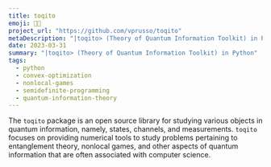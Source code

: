 ```yaml
---
title: toqito
emoji: 🐍🔬
project_url: "https://github.com/vprusso/toqito"
metaDescription: "|toqito> (Theory of Quantum Information Toolkit) in Python"
date: 2023-03-31
summary: "|toqito> (Theory of Quantum Information Toolkit) in Python"
tags:
  - python
  - convex-optimization
  - nonlocal-games
  - semidefinite-programming
  - quantum-information-theory
---
```


The `toqito` package is an open source library for studying various objects in quantum information, namely, states, channels, and measurements. `toqito` focuses on providing numerical tools to study problems pertaining to entanglement theory, nonlocal games, and other aspects of quantum information that are often associated with computer science.

